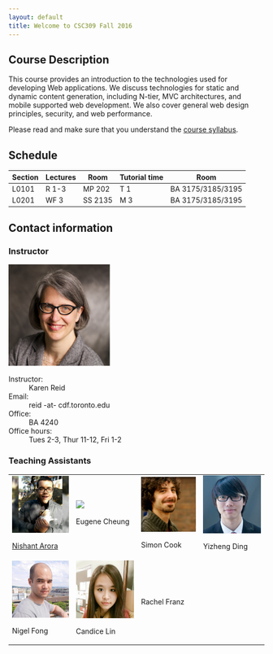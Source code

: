 ```yaml
---
layout: default
title: Welcome to CSC309 Fall 2016
---
```


## Course Description

This course provides an introduction to the technologies used for developing Web applications. We discuss technologies for static and dynamic content generation, including N-tier, MVC architectures, and mobile supported web development. We also cover general web design principles, security, and web performance.

Please read and make sure that you understand the [course syllabus](/syllabus).


## Schedule

| Section | Lectures | Room | Tutorial time | Room |
| ------- | -------- | ---- | ------------- | ---- |
| L0101 | R 1-3 | MP 202 | T 1 | BA 3175/3185/3195 |
| L0201 | WF 3 | SS 2135 | M 3 | BA 3175/3185/3195 |


## Contact information

### Instructor

<div class="contact">
  <img src="/static/img/people/karen.jpg" width="200">
  <dl>
    <dt>Instructor:</dt>
    <dd>Karen Reid</dd>
    <dt>Email:</dt>
    <dd>reid -at- cdf.toronto.edu </dd>
    <dt>Office:</dt>
    <dd>BA 4240</dd>
    <dt>Office hours:</dt>
    <dd>Tues 2-3, Thur 11-12, Fri 1-2</dd>
  </dl>
</div>

### Teaching Assistants

<table>
  <tbody>
    <tr>
      <td>
        <a href="https://github.com/whizzzkid/" target="_blank">
          <img src="/static/img/people/nishant.jpg" width="200">
          <p>Nishant Arora</p>
        </a>
      </td>
      <td>
        <img src="/static/img/people/eugene.png" width="200">
        <p>Eugene Cheung</p>
      </td>
      <td>
        <img src="/static/img/people/simon.jpg" width="200">
        <p>Simon Cook</p>
      </td>
      <td>
        <img src="/static/img/people/yizheng.jpg" width="200">
        <p>Yizheng Ding</p>
      </td>
    </tr>
    <tr>
      <td>
        <img src="/static/img/people/nigel.jpg" width="200">
        <p>Nigel Fong</p>
      </td>
      <td>
        <img src="/static/img/people/candice.jpg" width="200">
        <p>Candice Lin</p>
      </td>
      <td>
        <p>Rachel Franz</p>
      </td>
      <td></td>
    </tr>
  </tbody>
</table>

